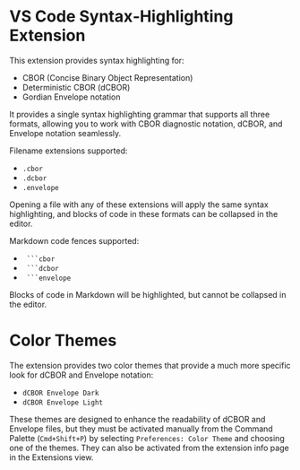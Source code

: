 # VS Code Syntax‑Highlighting Extension

This extension provides syntax highlighting for:

- CBOR (Concise Binary Object Representation)
- Deterministic CBOR (dCBOR)
- Gordian Envelope notation

It provides a single syntax highlighting grammar that supports all three formats, allowing you to work with CBOR diagnostic notation, dCBOR, and Envelope notation seamlessly.

Filename extensions supported:

- `.cbor`
- `.dcbor`
- `.envelope`

Opening a file with any of these extensions will apply the same syntax highlighting, and blocks of code in these formats can be collapsed in the editor.

Markdown code fences supported:

- ` ```cbor`
- ` ```dcbor`
- ` ```envelope`

Blocks of code in Markdown will be highlighted, but cannot be collapsed in the editor.

# Color Themes

The extension provides two color themes that provide a much more specific look for dCBOR and Envelope notation:

- `dCBOR Envelope Dark`
- `dCBOR Envelope Light`

These themes are designed to enhance the readability of dCBOR and Envelope files, but they must be activated manually from the Command Palette (`Cmd+Shift+P`) by selecting `Preferences: Color Theme` and choosing one of the themes. They can also be activated from the extension info page in the Extensions view.
